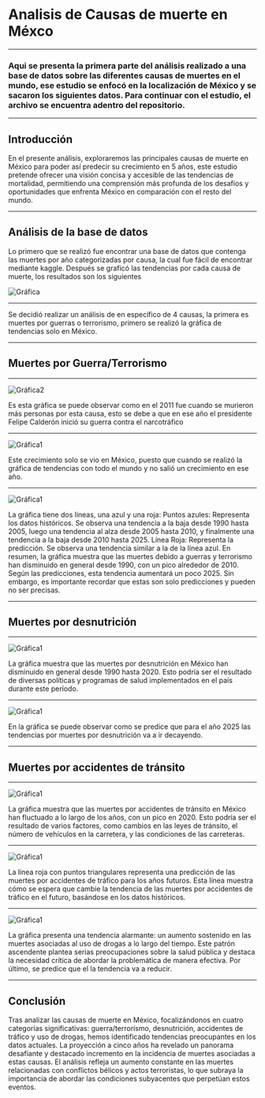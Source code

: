 # Analisis de Causas de muerte en Méxco
---
### Aqui se presenta la primera parte del análisis realizado a una base de datos sobre las diferentes causas de muertes en el mundo, ese estudio se enfocó en la localización de México y se sacaron los siguientes datos. Para continuar con el estudio, el archivo se encuentra adentro del repositorio.
---
## Introducción

En el presente análisis, exploraremos las
principales causas de muerte en México para
poder así predecir su crecimiento en 5 años, este
estudio pretende ofrecer una visión concisa y
accesible de las tendencias de mortalidad,
permitiendo una comprensión más profunda de
los desafíos y oportunidades que enfrenta
México en comparación con el resto del mundo.

---

## Análisis de la base de datos

Lo primero que se realizó fue encontrar una base de datos que contenga las muertes
por año categorizadas por causa, la cual fue fácil de encontrar mediante kaggle.
Después se graficó las tendencias por cada causa de muerte, los resultados son los
siguientes

![Gráfica](https://github.com/UP210709/Proyecto-Mate/blob/main/Imagenes/Tendencias%20de%20muertes.png)  

---

Se decidió realizar un análisis de en específico de 4 causas, la primera es muertes por
guerras o terrorismo, primero se realizó la gráfica de tendencias solo en México.

---

## Muertes por Guerra/Terrorismo

---

![Gráfica2](https://github.com/UP210709/Proyecto-Mate/blob/main/Imagenes/Grafica2.png)  

Es esta gráfica se puede observar
como en el 2011 fue cuando se
murieron más personas por esta
causa, esto se debe a que en ese
año el presidente Felipe Calderón
inició su guerra contra el
narcotráfico

---

![Gráfica1](https://github.com/UP210709/Proyecto-Mate/blob/main/Imagenes/Grafica3.png)  

Este crecimiento solo se vio
en México, puesto que
cuando se realizó la gráfica de
tendencias con todo el
mundo y no salió un
crecimiento en ese año.

---

![Gráfica1](https://github.com/UP210709/Proyecto-Mate/blob/main/Imagenes/Grafica4.png)  


La gráfica tiene dos líneas, una azul y una roja:
Puntos azules: Representa los datos históricos. Se observa una tendencia a la baja desde
1990 hasta 2005, luego una tendencia al alza desde 2005 hasta 2010, y finalmente una
tendencia a la baja desde 2010 hasta 2025.
Línea Roja: Representa la predicción. Se observa una tendencia similar a la de la línea
azul.
En resumen, la gráfica muestra que las muertes debido a guerras y terrorismo han
disminuido en general desde 1990, con un pico alrededor de 2010. Según las predicciones,
esta tendencia aumentará un poco 2025. Sin embargo, es importante recordar que estas son
solo predicciones y pueden no ser precisas.

---

## Muertes por desnutrición

---

![Gráfica1](https://github.com/UP210709/Proyecto-Mate/blob/main/Imagenes/Grafica5.png) 

La gráfica muestra que las muertes por
desnutrición en México han disminuido
en general desde 1990 hasta 2020. Esto
podría ser el resultado de diversas
políticas y programas de salud
implementados en el país durante este
período.

---

![Gráfica1](https://github.com/UP210709/Proyecto-Mate/blob/main/Imagenes/Grafica6.png) 

En la gráfica se puede observar como se
predice que para el año 2025 las
tendencias por muertes por desnutrición
va a ir decayendo.

---

## Muertes por accidentes de tránsito

---

![Gráfica1](https://github.com/UP210709/Proyecto-Mate/blob/main/Imagenes/Grafica7.png) 

La gráfica muestra que las muertes por
accidentes de tránsito en México han
fluctuado a lo largo de los años, con un pico
en 2020. Esto podría ser el resultado de
varios factores, como cambios en las leyes
de tránsito, el número de vehículos en la
carretera, y las condiciones de las
carreteras.

---


![Gráfica1](https://github.com/UP210709/Proyecto-Mate/blob/main/Imagenes/Grafica8.png) 

La línea roja con puntos triangulares
representa una predicción de las muertes
por accidentes de tráfico para los años
futuros. Esta línea muestra cómo se espera
que cambie la tendencia de las muertes por
accidentes de tráfico en el futuro,
basándose en los datos históricos.

---

![Gráfica1](https://github.com/UP210709/Proyecto-Mate/blob/main/Imagenes/Grafica9.png) 

La gráfica presenta una tendencia
alarmante: un aumento sostenido en las
muertes asociadas al uso de drogas a lo
largo del tiempo. Este patrón ascendente
plantea serias preocupaciones sobre la
salud pública y destaca la necesidad
crítica de abordar la problemática de
manera efectiva. Por último, se predice
que el la tendencia va a reducir.

---

## Conclusión

Tras analizar las causas de muerte en México, focalizándonos en cuatro categorías
significativas: guerra/terrorismo, desnutrición, accidentes de tráfico y uso de drogas, hemos
identificado tendencias preocupantes en los datos actuales. La proyección a cinco años ha
revelado un panorama desafiante y destacado incremento en la incidencia de muertes
asociadas a estas causas.
El análisis refleja un aumento constante en las muertes relacionadas con conflictos bélicos y
actos terroristas, lo que subraya la importancia de abordar las condiciones subyacentes que
perpetúan estos eventos.
